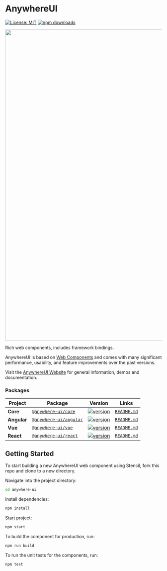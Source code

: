 # AnywhereUI

[![License: MIT](https://img.shields.io/badge/License-MIT-yellow.svg)](https://opensource.org/licenses/MIT)
[![npm downloads](https://img.shields.io/npm/dm/@anywhere-ui/core.svg)](https://www.npmjs.com/package/@anywhere-ui/core)

<img width="1000" src="https://i.imgur.com/TCD5UXW.png">

Rich web components, includes framework bindings.

AnywhereUI is based on [Web Components](https://www.webcomponents.org/introduction) and comes with many significant performance, usability, and feature improvements over the past versions.

Visit the [AnywhereUI Website](https://adaleks.github.io/anywhere-ui-showcase-production) for general information, demos and documentation.

### Packages

| Project     | Package                                                                      | Version                                                                                                                        |                   Links                   |
| ----------- | ---------------------------------------------------------------------------- | ------------------------------------------------------------------------------------------------------------------------------ | :---------------------------------------: |
| **Core**    | [`@anywhere-ui/core`](https://www.npmjs.com/package/@anywhere-ui/core)       | [![version](https://img.shields.io/npm/v/@anywhere-ui/core/latest.svg)](https://www.npmjs.com/package/@anywhere-ui/core)       |  [`README.md`](packages/core/README.md)   |
| **Angular** | [`@anywhere-ui/angular`](https://www.npmjs.com/package/@anywhere-ui/angular) | [![version](https://img.shields.io/npm/v/@anywhere-ui/angular/latest.svg)](https://www.npmjs.com/package/@anywhere-ui/angular) | [`README.md`](packages/angular/README.md) |
| **Vue**     | [`@anywhere-ui/vue`](https://www.npmjs.com/package/@anywhere-ui/vue)         | [![version](https://img.shields.io/npm/v/@anywhere-ui/vue/latest.svg)](https://www.npmjs.com/package/@anywhere-ui/vue)         |   [`README.md`](packages/vue/README.md)   |
| **React**   | [`@anywhere-ui/react`](https://www.npmjs.com/package/@anywhere-ui/react)     | [![version](https://img.shields.io/npm/v/@anywhere-ui/react/latest.svg)](https://www.npmjs.com/package/@anywhere-ui/react)     |  [`README.md`](packages/react/README.md)  |

## Getting Started

To start building a new AnywhereUI web component using Stencil, fork this repo and clone to a new directory.

Navigate into the project directory:

```bash
cd anywhere-ui
```

Install dependencies:

```bash
npm install
```

Start project:

```bash
npm start
```

To build the component for production, run:

```bash
npm run build
```

To run the unit tests for the components, run:

```bash
npm test
```
